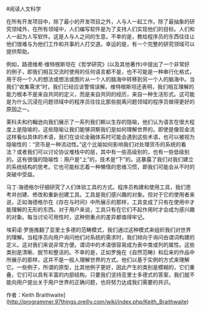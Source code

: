 #阅读人文科学

在所有开发项目中，除了最小的开发项目之外，人与人一起工作。除了最抽象的研究领域外，在所有领域中，人们编写软件是为了支持人们实现他们的目标。人们和人一起为人写软件。这是人与人之间的生意。不幸的是，教给程序员的东西往往让他们很难与为他们工作和共事的人打交道。幸运的是，有一个完整的研究领域可以提供帮助。

例如，路德维希·维特根斯坦在《哲学研究》(以及其他著作)中提出了一个非常好的例子，即我们相互交流时使用的任何语言都不是，也不可能是一种串行化格式，用于将一个人的想法或想法或图片从一个人的脑海中转移到另一个人的脑海中。当我们“收集需求”时，我们已经应该警惕误解。维特根斯坦还表明，我们相互理解的能力根本不是来自共同的定义，而是来自共同的经历，来自一种生活形式。这可能是为什么沉浸在问题领域中的程序员往往比那些脱离问题领域的程序员做得更好的原因之一。

莱科夫和约翰逊向我们展示了一系列我们赖以生存的隐喻，他们认为语言在很大程度上是隐喻的，这些隐喻让我们能够洞察我们是如何理解世界的。即使是像现金流这样看似具体的术语，我们在谈论金融体系时可能会遇到这些术语，也可以被视为隐喻性的：“货币是一种流动性。”这个比喻如何影响我们对处理货币的系统的看法？或者我们可以讨论协议堆栈中的层，其中有一些高级别的，也有一些低级别的。这有很强的隐喻性：用户是“上”的，技术是“下”的。这暴露了我们对我们建立的系统结构的思考。它也可能标志着一种懒惰的思维习惯，即我们可能会从不时的突破中受益。

马丁·海德格尔仔细研究了人们体验工具的方式。程序员构建和使用工具，我们思考并创建、修改和重新创建工具。工具是我们感兴趣的对象。但对于它的使用者来说，正如海德格尔在《存在与时间》中所展示的那样，工具变成了只有在使用中才能理解的无形的东西。对于用户来说，工具只有在它们不起作用时才会成为感兴趣的对象。每当讨论可用性时，这种侧重点的差异都值得牢记。

埃莉诺·罗施推翻了亚里士多德的范畴模式，我们通过这种模式来组织我们对世界的理解。当程序员向用户询问他们对系统的需求时，我们倾向于询问由谓词构建的定义。这对我们来说非常方便。谓词中的术语很容易成为表中类或列的属性。这些类别是清晰、脱节和整洁的。不幸的是，正如罗施在《自然范畴》和后来的作品中所展示的那样，这并不是一般人理解世界的方式。他们以基于实例的方式来理解它。一些例子，所谓的原型，比其他例子更好，因此产生的类别是模糊的，它们重叠，它们可以具有丰富的内部结构。只要我们坚持亚里士多德式的答案，我们就不能向用户提出关于用户世界的正确问题，也将努力达成我们需要的共识。

作者：Keith Braithwaite](http://programmer.97things.oreilly.com/wiki/index.php/Keith_Braithwaite)